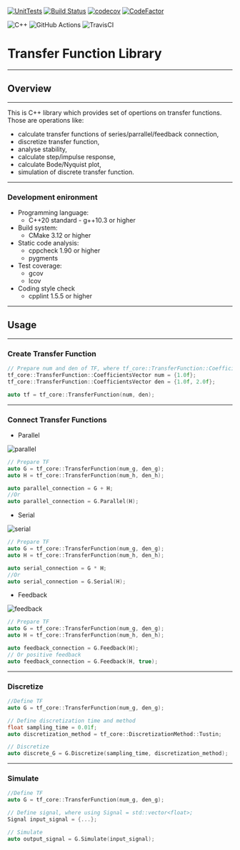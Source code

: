 [![UnitTests](https://github.com/borodziejciesla/transfer_function/actions/workflows/UnitTests.yml/badge.svg)](https://github.com/borodziejciesla/transfer_function/actions/workflows/UnitTests.yml)
[![Build Status](https://app.travis-ci.com/borodziejciesla/transfer_function.svg?branch=main)](https://app.travis-ci.com/borodziejciesla/transfer_function)
[![codecov](https://codecov.io/gh/borodziejciesla/transfer_function/branch/main/graph/badge.svg?token=A1E2F7U1A4)](https://codecov.io/gh/borodziejciesla/transfer_function)
[![CodeFactor](https://www.codefactor.io/repository/github/borodziejciesla/transfer_function/badge/main)](https://www.codefactor.io/repository/github/borodziejciesla/transfer_function/overview/main)

![C++](https://img.shields.io/badge/c++-%2300599C.svg?style=for-the-badge&logo=c%2B%2B&logoColor=white)
![GitHub Actions](https://img.shields.io/badge/githubactions-%232671E5.svg?style=for-the-badge&logo=githubactions&logoColor=white)
![TravisCI](https://img.shields.io/badge/travisci-%232B2F33.svg?style=for-the-badge&logo=travis&logoColor=white)

# Transfer Function Library
***
## Overview
---
This is C++ library which provides set of opertions on transfer functions.
Those are operations like:
  * calculate transfer functions of series/parrallel/feedback connection,
  * discretize transfer function,
  * analyse stability,
  * calculate step/impulse response,
  * calculate Bode/Nyquist plot,
  * simulation of discrete transfer function. 

---
### Development enironment
* Programming language:
  * C++20 standard - g++10.3 or higher
* Build system:
  * CMake 3.12 or higher
* Static code analysis:
  * cppcheck 1.90 or higher
  * pygments
* Test coverage:
  * gcov
  * lcov
* Coding style check
  * cpplint 1.5.5 or higher

***
## Usage
---
### Create Transfer Function
```cpp
// Prepare num and den of TF, where tf_core::TransferFunction::CoefficientsVector = std::vector<float>
tf_core::TransferFunction::CoefficientsVector num = {1.0f};
tf_core::TransferFunction::CoefficientsVector den = {1.0f, 2.0f};

auto tf = tf_core::TransferFunction(num, den);
```
---
### Connect Transfer Functions
* Parallel
 
![parallel](https://user-images.githubusercontent.com/44383270/132103271-ec31b6c7-91a4-4671-a71b-27064fa24d38.PNG)

```cpp
// Prepare TF
auto G = tf_core::TransferFunction(num_g, den_g);
auto H = tf_core::TransferFunction(num_h, den_h);

auto parallel_connection = G + H;
//Or
auto parallel_connection = G.Parallel(H);
```
* Serial

![serial](https://user-images.githubusercontent.com/44383270/132103279-a8f55723-878e-42fc-bc0e-01e899a65bb1.PNG)

```cpp
// Prepare TF
auto G = tf_core::TransferFunction(num_g, den_g);
auto H = tf_core::TransferFunction(num_h, den_h);

auto serial_connection = G * H;
//Or
auto serial_connection = G.Serial(H);
```
* Feedback

![feedback](https://user-images.githubusercontent.com/44383270/132103285-fabc907e-1c9c-470b-bf58-558857f3275e.PNG)

```cpp
// Prepare TF
auto G = tf_core::TransferFunction(num_g, den_g);
auto H = tf_core::TransferFunction(num_h, den_h);

auto feedback_connection = G.Feedback(H);
// Or positive feedback
auto feedback_connection = G.Feedback(H, true);
```
---
### Discretize
```cpp
//Define TF
auto G = tf_core::TransferFunction(num_g, den_g);

// Define discretization time and method
float sampling_time = 0.01f;
auto discretization_method = tf_core::DiscretizationMethod::Tustin;

// Discretize
auto discrete_G = G.Discretize(sampling_time, discretization_method);
```
---
### Simulate
```cpp
//Define TF
auto G = tf_core::TransferFunction(num_g, den_g);

// Define signal, where using Signal = std::vector<float>;
Signal input_signal = {...};

// Simulate
auto output_signal = G.Simulate(input_signal);
```
